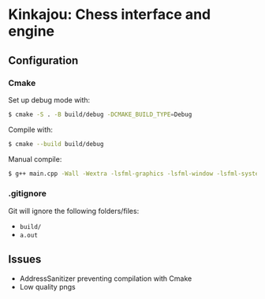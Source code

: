 # Kinkajou: Chess interface and engine

## Configuration

### Cmake

Set up debug mode with:
~~~bash
$ cmake -S . -B build/debug -DCMAKE_BUILD_TYPE=Debug
~~~

Compile with:
~~~bash
$ cmake --build build/debug
~~~

Manual compile:
~~~bash
$ g++ main.cpp -Wall -Wextra -lsfml-graphics -lsfml-window -lsfml-system
~~~

### .gitignore

Git will ignore the following folders/files:
- `build/`
- `a.out`

## Issues
- AddressSanitizer preventing compilation with Cmake
- Low quality pngs